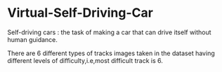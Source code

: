 # Virtual-Self-Driving-Car
Self-driving cars : the task of making a car that can drive itself without human guidance.

There are 6 different types of tracks images taken in the dataset having different levels of difficulty,i.e,most difficult track is 6.
